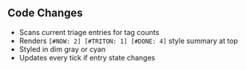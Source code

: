 ## Code Changes

- Scans current triage entries for tag counts
- Renders `[#NOW: 2] [#TRITON: 1] [#DONE: 4]` style summary at top
- Styled in dim gray or cyan
- Updates every tick if entry state changes
